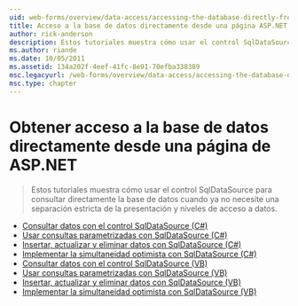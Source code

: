 ```yaml
---
uid: web-forms/overview/data-access/accessing-the-database-directly-from-an-aspnet-page/index
title: Acceso a la base de datos directamente desde una página ASP.NET | Microsoft Docs
author: rick-anderson
description: Estos tutoriales muestra cómo usar el control SqlDataSource para consultar directamente la base de datos cuando ya no necesite una separación estricta de la presentación y los datos...
ms.author: riande
ms.date: 10/05/2011
ms.assetid: 134a202f-4eef-41fc-8e91-70efba338389
msc.legacyurl: /web-forms/overview/data-access/accessing-the-database-directly-from-an-aspnet-page
msc.type: chapter
---
```

<a name="accessing-the-database-directly-from-an-aspnet-page"></a>Obtener acceso a la base de datos directamente desde una página de ASP.NET
====================
> Estos tutoriales muestra cómo usar el control SqlDataSource para consultar directamente la base de datos cuando ya no necesite una separación estricta de la presentación y niveles de acceso a datos.


- [Consultar datos con el control SqlDataSource (C#)](querying-data-with-the-sqldatasource-control-cs.md)
- [Usar consultas parametrizadas con SqlDataSource (C#)](using-parameterized-queries-with-the-sqldatasource-cs.md)
- [Insertar, actualizar y eliminar datos con SqlDataSource (C#)](inserting-updating-and-deleting-data-with-the-sqldatasource-cs.md)
- [Implementar la simultaneidad optimista con SqlDataSource (C#)](implementing-optimistic-concurrency-with-the-sqldatasource-cs.md)
- [Consultar datos con el control SqlDataSource (VB)](querying-data-with-the-sqldatasource-control-vb.md)
- [Usar consultas parametrizadas con SqlDataSource (VB)](using-parameterized-queries-with-the-sqldatasource-vb.md)
- [Insertar, actualizar y eliminar datos con SqlDataSource (VB)](inserting-updating-and-deleting-data-with-the-sqldatasource-vb.md)
- [Implementar la simultaneidad optimista con SqlDataSource (VB)](implementing-optimistic-concurrency-with-the-sqldatasource-vb.md)
